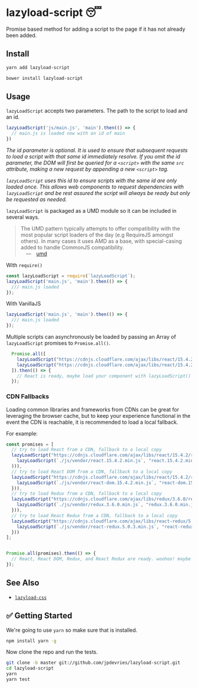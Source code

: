 # lazyload-script 😴

Promise based method for adding a script to the page if it has not already been added.

##  Install

```bash
yarn add lazyload-script
```

```bash
bower install lazyload-script
```

## Usage

`lazyLoadScript` accepts two parameters. The path to the script to load and an id.

```js
lazyLoadScript('js/main.js', 'main').then(() => {
  // main.js is loaded now with an id of main
})
```
_The id parameter is optional. It is used to ensure that subsequent requests to load a script with that same id immediately resolve. If you omit the id parameter, the DOM will first be queried for a `<script>` with the same `src` attribute, making a new request by appending a new `<script>` tag._

_`lazyLoadScript` uses this id to ensure scripts with the same id are only loaded once. This allows web components to request dependencies with `lazyLoadScript` and be rest assured the script will always be ready but only be requested as needed._


`lazyLoadScript` is packaged as a UMD module so it can be included in several ways.

> The UMD pattern typically attempts to offer compatibility with the most popular script loaders of the day (e.g RequireJS amongst others). In many cases it uses AMD as a base, with special-casing added to handle CommonJS compatibility.  
&emsp;&mdash;&emsp;[umd](https://github.com/umdjs/umd)

With `require()`  
```js
const lazyLoadScript = require(`lazyLoadScript`);
lazyLoadScript('main.js', 'main').then(() => {
  /// main.js loaded
});

```

With VanillaJS
```js
lazyLoadScript('main.js', 'main').then(() => {
  /// main.js loaded
});
```

Multiple scripts can asynchronously be loaded by passing an Array of `lazyLoadScript` promises to `Promise.all()`.

```js
  Promise.all([
    lazyLoadScript("https://cdnjs.cloudflare.com/ajax/libs/react/15.4.2/react.min.js", "react.15.4.2.min.js"),
    lazyLoadScript("https://cdnjs.cloudflare.com/ajax/libs/react/15.4.2/react-dom.min.js", "react-dom.15.4.2.min.js")
  ]).then(() => {
    // React is ready, maybe load your component with lazyLoadScript() now?
  });
```

### CDN Fallbacks

Loading common libraries and frameworks from CDNs can be great for leveraging the browser cache, but to keep your experience functional in the event the CDN is reachable, it is recommended to load a local fallback.

For example:

```js
const promises = [
  // try to load React from a CDN, fallback to a local copy
  lazyLoadScript("https://cdnjs.cloudflare.com/ajax/libs/react/15.4.2/react.min.js", "react.15.4.2.min.js").catch((err => (
    lazyLoadScript(`./js/vendor/react.15.4.2.min.js`, "react.15.4.2.min.js")
  ))),
  // try to load React DOM from a CDN, fallback to a local copy
  lazyLoadScript("https://cdnjs.cloudflare.com/ajax/libs/react/15.4.2/react-dom.min.js", "react-dom.15.4.2.min.js").catch((err => {
    lazyLoadScript(`./js/vendor/react-dom.15.4.2.min.js`, "react-dom.15.4.2.min.js")
  })),
  // try to load Redux from a CDN, fallback to a local copy
  lazyLoadScript("https://cdnjs.cloudflare.com/ajax/libs/redux/3.6.0/redux.min.js", "redux.3.6.0.min.js").catch((err => {
    lazyLoadScript(`./js/vendor/redux.3.6.0.min.js`, "redux.3.6.0.min.js")
  })),
  // try to load React Redux from a CDN, fallback to a local copy
  lazyLoadScript("https://cdnjs.cloudflare.com/ajax/libs/react-redux/5.0.3/react-redux.min.js", "react-redux.5.0.3.min.js").catch((err => {
    lazyLoadScript(`./js/vendor/react-redux.5.0.3.min.js`, "react-redux.5.0.3.min.js")
  }))
];


Promise.all(promises).then(() => {
  // React, React DOM, Redux, and React Redux are ready. woohoo! maybe load your component with lazyLoadScript() now?
});
```

## See Also
 - [`lazyload-css`](https://github.com/jpdevries/lazyload-css/tree/master#lazyload-css)

## ✅ Getting Started
We're going to use `yarn` so make sure that is installed.

```bash
npm install yarn -g
```

Now clone the repo and run the tests.

```bash
git clone -b master git://github.com/jpdevries/lazyload-script.git
cd lazyload-script
yarn
yarn test
```
